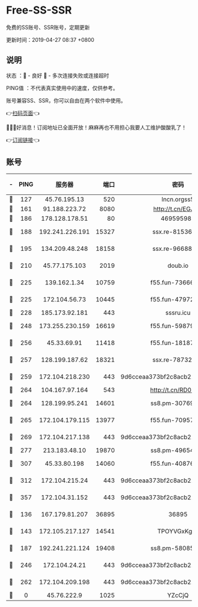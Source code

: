 # Free-SS-SSR

免费的SS账号、SSR账号，定期更新

更新时间：2019-04-27 08:37 +0800

## 说明

状态     ：🙂 - 良好 🙁 - 多次连接失败或连接超时

PING值   ：不代表真实使用中的速度，仅供参考。

账号兼容SS、SSR，你可以自由在两个软件中使用。

👉[扫码页面](https://liesauer.github.io/Free-SS-SSR/)👈

🎉🎉🎉好消息！订阅地址已全面开放！麻麻再也不用担心我要人工维护酸酸乳了！

👉[订阅链接](https://www.liesauer.net/yogurt/subscribe?ACCESS_TOKEN=DAYxR3mMaZAsaqUb)👈

## 账号

|-|PING|服务器|端口|密码|加密方式|区域|
|:----:|:----:|:-----:|-----:|:----:|:----:|:----:|
|🙂|127|45.76.195.13|520|lncn.orgss5|rc4|JP|
|🙂|161|91.188.223.72|8080|http://t.cn/EGJIyrl|rc4-md5|RU|
|🙂|186|178.128.178.51|80|469595985|chacha20|US|
|🙂|188|192.241.226.191|15327|ssx.re-81536491|aes-256-cfb|US|
|🙂|195|134.209.48.248|18158|ssx.re-96688655|aes-256-cfb|US|
|🙂|210|45.77.175.103|2019|doub.io|aes-128-ctr|SG|
|🙂|225|139.162.1.34|10759|f55.fun-73666722|aes-256-cfb|SG|
|🙂|225|172.104.56.73|10445|f55.fun-47972677|aes-256-cfb|SG|
|🙂|228|185.173.92.181|443|sssru.icu|rc4-md5|RU|
|🙂|248|173.255.230.159|16619|f55.fun-59879054|aes-256-cfb|US|
|🙂|256|45.33.69.91|11418|f55.fun-18187901|aes-256-cfb|US|
|🙂|257|128.199.187.62|18321|ssx.re-78732980|aes-256-cfb|SG|
|🙂|259|172.104.218.230|443|9d6cceaa373bf2c8acb22e60b6a58be6|aes-256-cfb|US|
|🙂|264|104.167.97.164|543|http://t.cn/RD0D7sx|rc4-md5|CA|
|🙂|264|128.199.95.241|14601|ss8.pm-30769440|aes-256-cfb|SG|
|🙂|265|172.104.179.115|13977|f55.fun-70957835|aes-256-cfb|SG|
|🙂|269|172.104.217.138|443|9d6cceaa373bf2c8acb22e60b6a58be6|aes-256-cfb|US|
|🙂|277|213.183.48.10|19870|ss8.pm-49654295|rc4-md5|RU|
|🙂|307|45.33.80.198|14060|f55.fun-40876672|aes-256-cfb|US|
|🙂|312|172.104.215.24|443|9d6cceaa373bf2c8acb22e60b6a58be6|aes-256-cfb|US|
|🙂|357|172.104.31.152|443|9d6cceaa373bf2c8acb22e60b6a58be6|aes-256-cfb|US|
|🙂|136|167.179.81.207|36895|36895|aes-256-cfb|JP|
|🙂|143|172.105.217.127|14541|TPOYVGxKglpi|aes-256-cfb|JP|
|🙂|187|192.241.221.124|19408|ss8.pm-58085751|aes-256-cfb|US|
|🙂|246|172.104.24.21|443|9d6cceaa373bf2c8acb22e60b6a58be6|aes-256-cfb|US|
|🙂|262|172.104.209.198|443|9d6cceaa373bf2c8acb22e60b6a58be6|aes-256-cfb|US|
|🙁|0|45.76.222.9|1025|YZcCjQ|rc4-md5|JP|
